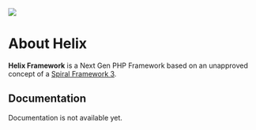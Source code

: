 <a href="https://github.com/helix-php/framework" target="_blank">
    <picture>
        <source media="(prefers-color-scheme: dark)" srcset="https://github.com/helix-php/.github/blob/master/assets/dark.png?raw=true">
        <img align="center" src="https://github.com/helix-php/.github/blob/master/assets/white.png?raw=true">
    </picture>
</a>

<br />

# About Helix

**Helix Framework** is a Next Gen PHP Framework based on an unapproved concept 
of a [Spiral Framework 3](https://github.com/spiral/framework).

## Documentation

Documentation is not available yet.
